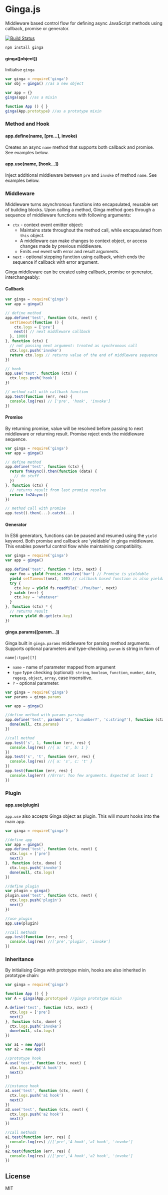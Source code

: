 # Ginga.js

Middleware based control flow for defining async JavaScript methods using callback, promise or generator.

[![Build Status](https://travis-ci.org/cshum/ginga.svg?branch=master)](https://travis-ci.org/cshum/ginga)

```
npm install ginga
```

#### ginga([object])
Initialise `ginga`

```js
var ginga = require('ginga')
var obj = ginga() //as a new object

var app = {}
ginga(app) //as a mixin

function App () { }
ginga(App.prototype) //as a prototype mixin
```

### Method and Hook

#### app.define(name, [pre...], invoke)

Creates an async `name` method that supports both callback and promise. See examples below.

#### app.use(name, [hook...])

Inject additional middleware between `pre` and `invoke` of method `name`. See examples below.

### Middleware

Middleware turns asynchronous functions into encapsulated, reusable set of building blocks. 
Upon calling a method, Ginga method goes through a sequence of middleware functions with following arguments:

* `ctx` - context event emitter object:
  * Maintains state throughout the method call, while encapsulated from `this` object.
  * A middleware can make changes to context object, or access changes made by previous middleware.
  * Emits `end` event with error and result arguments.
* `next` - optional stepping function using callback, which ends the sequence if callback with error argument.

Ginga middleware can be created using callback, promise or generator, interchangeably:

#### Callback

```js
var ginga = require('ginga')
var app = ginga()

// define method
app.define('test', function (ctx, next) {
  setTimeout(function () {
    ctx.logs = ['pre']
    next() // next middleware callback
  }, 1000)
}, function (ctx) {
  // not passing next argument: treated as synchronous call 
  ctx.logs.push('invoke')
  return ctx.logs // returns value of the end of middleware sequence
})

// hook
app.use('test', function (ctx) {
  ctx.logs.push('hook')
})

// method call with callback function
app.test(function (err, res) {
  console.log(res) // ['pre', 'hook', 'invoke']
})

```

#### Promise

By returning promise, value will be resolved before passing to next middleware or returning result. Promise reject ends the middleware sequence.

```js
var ginga = require('ginga')
var app = ginga()

// define method
app.define('test', function (ctx) {
  return fnAsync().then(function (data) {
    // do stuff
  })
}, function (ctx) {
  // returns result from last promise resolve
  return fn2Async()
})

// method call with promise
app.test().then(...).catch(...)
```

#### Generator

In ES6 generators, functions can be paused and resumed using the `yield` keyword. 
Both promise and callback are 'yieldable' in ginga middleware. 
This enables powerful control flow while maintaining compatibility.

```js
var ginga = require('ginga')
var app = ginga()

app.define('test', function * (ctx, next) {
  var foo = yield Promise.resolve('bar') // Promise is yieldable
  yield setTimeout(next, 100) // callback based function is also yieldable
  try {
    ctx.key = yield fs.readfile('./foo/bar', next)
  } catch (err) {
    ctx.key = 'whatever'
  }
}, function (ctx) * {
  // returns result
  return yield db.get(ctx.key)
})
```

#### ginga.params([param...])

Ginga built in `ginga.params` middleware for parsing method arguments. Supports optional parameters and type-checking.
`param` is string in form of

`name[:type][?]`

* `name` - name of parameter mapped from argument
* `type` type checking (optional): `string`, `boolean`, `function`, `number`, `date`, `regexp`, `object`, `array`, case insensitive.
* `?` - optional parameter.

```js
var ginga = require('ginga')
var params = ginga.params

var app = ginga()

//define method with params parsing
app.define('test', params('a', 'b:number?', 'c:string?'), function (ctx, done) {
  done(null, ctx.params)
})

//call method
app.test('s', 1, function (err, res) {
  console.log(res) //{ a: 's', b: 1 }
})
app.test('s', 't', function (err, res) {
  console.log(res) //{ a: 's', c: 't' }
})
app.test(function (err, res) {
  console.log(err) //Error: Too few arguments. Expected at least 1
})
```

### Plugin

#### app.use(plugin)

`app.use` also accepts Ginga object as plugin. This will mount hooks into the main app.

```js
var ginga = require('ginga')

//define app
var app = ginga() 
app.define('test', function (ctx, next) {
  ctx.logs = ['pre']
  next()
}, function (ctx, done) {
  ctx.logs.push('invoke')
  done(null, ctx.logs)
})

//define plugin
var plugin = ginga()
plugin.use('test', function (ctx, next) {
  ctx.logs.push('plugin')
  next()
})

//use plugin
app.use(plugin)

//call methods
app.test(function (err, res) {
  console.log(res) //['pre','plugin', 'invoke']
})
```

### Inheritance
By initialising Ginga with prototype mixin, hooks are also inherited in prototype chain:

```js
var ginga = require('ginga')

function App () { }
var A = ginga(App.prototype) //ginga prototype mixin

A.define('test', function (ctx, next) {
  ctx.logs = ['pre']
  next()
}, function (ctx, done) {
  ctx.logs.push('invoke')
  done(null, ctx.logs)
})

var a1 = new App()
var a2 = new App()

//prototype hook
A.use('test', function (ctx, next) {
  ctx.logs.push('A hook')
  next()
})

//instance hook
a1.use('test', function (ctx, next) {
  ctx.logs.push('a1 hook')
  next()
})
a2.use('test', function (ctx, next) {
  ctx.logs.push('a2 hook')
  next()
})

//call methods
a1.test(function (err, res) {
  console.log(res) //['pre','A hook','a1 hook', 'invoke']
})
a2.test(function (err, res) {
  console.log(res) //['pre','A hook','a2 hook', 'invoke']
})

```


## License

MIT
